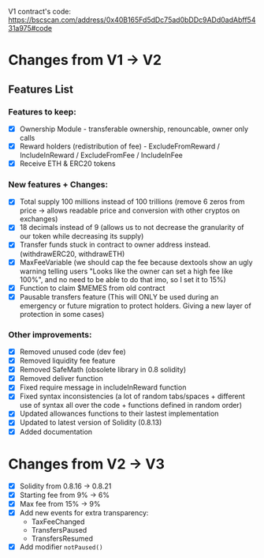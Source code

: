V1 contract's code: https://bscscan.com/address/0x40B165Fd5dDc75ad0bDDc9ADd0adAbff5431a975#code

# Changes from V1 -> V2
## Features List
### Features to keep:
- [x] Ownership Module - transferable ownership, renouncable, owner only calls
- [x] Reward holders (redistribution of fee) - ExcludeFromReward / IncludeInReward / ExcludeFromFee / IncludeInFee
- [x] Receive ETH & ERC20 tokens

### New features + Changes:
- [x] Total supply 100 millions instead of 100 trillions (remove 6 zeros from price -> allows readable price and conversion with other cryptos on exchanges)
- [x] 18 decimals instead of 9 (allows us to not decrease the granularity of our token while decreasing its supply)
- [x] Transfer funds stuck in contract to owner address instead. (withdrawERC20, withdrawETH)
- [x] MaxFeeVariable (we should cap the fee because dextools show an ugly warning telling users "Looks like the owner can set a high fee like 100%", and no need to be able to do that imo, so I set it to 15%)
- [x] Function to claim $MEMES from old contract
- [x] Pausable transfers feature (This will ONLY be used during an emergency or future migration to protect holders. Giving a new layer of protection in some cases)

### Other improvements:
- [x] Removed unused code (dev fee)
- [x] Removed liquidity fee feature
- [x] Removed SafeMath (obsolete library in 0.8 solidity)
- [x] Removed deliver function
- [x] Fixed require message in includeInReward function
- [x] Fixed syntax inconsistencies (a lot of random tabs/spaces + different use of syntax all over the code + functions defined in random order)
- [x] Updated allowances functions to their lastest implementation
- [x] Updated to latest version of Solidity (0.8.13)
- [x] Added documentation

# Changes from V2 -> V3
- [x] Solidity from 0.8.16 -> 0.8.21
- [x] Starting fee from 9% -> 6%
- [x] Max fee from 15% -> 9%
- [x] Add new events for extra transparency:
  * TaxFeeChanged
  * TransfersPaused
  * TransfersResumed
- [x] Add modifier `notPaused()`